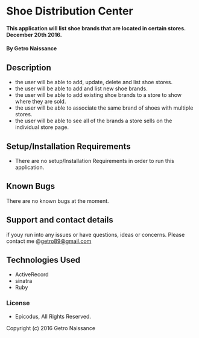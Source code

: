 # Shoe Distribution Center

#### This application will list shoe brands that are located in certain stores. December 20th 2016.

#### By Getro Naissance

## Description

* the user will be able to add, update, delete and list shoe stores.
* the user will be able to add and list new shoe brands.
* the user will be able to add existing shoe brands to a store to show where they are sold.
* the user will be able to associate the same brand of shoes with multiple stores.
* the user will be able to see all of the brands a store sells on the individual store page.

## Setup/Installation Requirements

* There are no setup/Installation Requirements in order to run this application.

## Known Bugs

There are no known bugs at the moment.

## Support and contact details

if youy run into any issues or have questions, ideas or concerns.  Please contact me @getro89@gmail.com

## Technologies Used

* ActiveRecord
* sinatra
* Ruby

### License

* Epicodus, All Rights Reserved.

Copyright (c) 2016  Getro Naissance 
